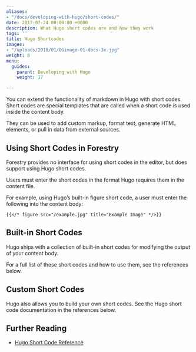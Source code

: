```yaml
---
aliases:
- "/docs/developing-with-hugo/short-codes/"
date: 2017-07-24 00:00:00 +0000
description: What Hugo short codes are and how they work
tags: ''
title: Hugo Shortcodes
images:
- "/uploads/2018/01/OGimage-01-docs-3x.jpg"
weight: 8
menu:
  guides:
    parent: Developing with Hugo
    weight: 17

---
```

You can extend the functionality of markdown in Hugo with short codes. Short codes are special templates that are called when a short code is used inside the content body.

They can be used to add custom markup, format text, generate HTML elements, or pull in data from external sources.

## Using Short Codes in Forestry
Forestry provides no interface for using short codes in the editor, but does support using Hugo short codes.

Users must enter the short codes in the format Hugo requires them in the content file.

For example, using Hugo’s built-in figure short code, a user must enter the following into the content body:

```
{{</* figure src="/example.jpg" title="Example Image" */>}}
```

## Built-in Short Codes
Hugo ships with a collection of built-in short codes for modifying the output of your content body.

For a full list of these short codes and how to use them, see the references below.

## Custom Short Codes
Hugo also allows you to build your own short codes. See the Hugo short code documentation in the references below.

## Further Reading
- [Hugo Short Code Reference](https://gohugo.io/extras/shortcodes/)
